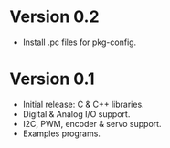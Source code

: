 Version 0.2
===========

- Install .pc files for pkg-config.

Version 0.1
===========

- Initial release: C & C++ libraries.
- Digital & Analog I/O support.
- I2C, PWM, encoder & servo support.
- Examples programs.
